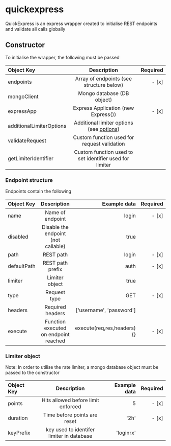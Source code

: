 # quickexpress

QuickExpress is an express wrapper created to initialise REST endpoints and validate all calls globally

## Constructor

To initialise the wrapper, the following must be passed

| Object Key               |                                                  Description                                                  | Required |
| :----------------------- | :-----------------------------------------------------------------------------------------------------------: | -------: |
| endpoints                |                                   Array of endpoints (see structure below)                                    |    - [x] |
| mongoClient              |                                          Mongo database (DB object)                                           |          |
| expressApp               |                                      Express Application (new Express())                                      |    - [x] |
| additionalLimiterOptions | Additional limiter options (see [options](https://github.com/animir/node-rate-limiter-flexible/wiki/Options)) |          |
| validateRequest          |                                  Custom function used for request validation                                  |          |
| getLimiterIdentifier     |                            Custom function used to set identifier used for limiter                            |          |

### Endpoint structure

Endpoints contain the following

| Object Key  |              Description              |               Example data | Required |
| :---------- | :-----------------------------------: | -------------------------: | -------: |
| name        |           Name of endpoint            |                      login |    - [x] |
| disabled    |  Disable the endpoint (not callable)  |                       true |          |
| path        |               REST path               |                      login |    - [x] |
| defaultPath |           REST path prefix            |                       auth |    - [x] |
| limiter     |            Limiter object             |                       true |          |
| type        |             Request type              |                        GET |    - [x] |
| headers     |           Required headers            |   ['username', 'password'] |          |
| execute     | Function executed on endpoint reached | execute(req,res,headers){} |    - [x] |

### Limiter object

Note: In order to utilise the rate limiter, a mongo database object must be passed to the constructor

| Object Key |                Description                | Example data | Required |
| :--------- | :---------------------------------------: | -----------: | -------: |
| points     |    Hits allowed before limit enforced     |            5 |    - [x] |
| duration   |       Time before points are reset        |         '2h' |    - [x] |
| keyPrefix  | key used to identifer limiter in database |    'loginrx' |          |
